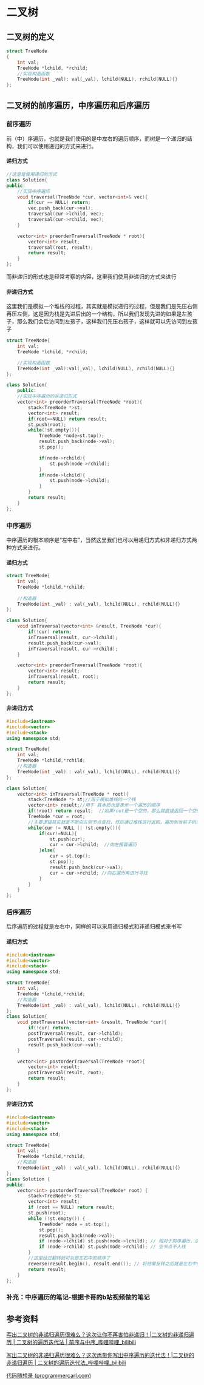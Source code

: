 # 二叉树

## 二叉树的定义

```cpp
struct TreeNode
{
    int val;
    TreeNode *lchild, *rchild;
    //实现构造函数
    TreeNode(int _val): val(_val), lchild(NULL), rchild(NULL){}
};
```

## 二叉树的前序遍历，中序遍历和后序遍历

### 前序遍历

前（中）序遍历，也就是我们使用的是中左右的遍历顺序，而树是一个递归的结构，我们可以使用递归的方式来进行。

#### 递归方式

```cpp
//这里是使用递归的方式
class Solution{
public:
    //实现中序遍历
    void traversal(TreeNode *cur, vector<int>& vec){
        if(cur == NULL) return;
        vec.push_back(cur->val);
        traversal(cur->lchild, vec);
        traversal(cur->rchild, vec);
    }

    vector<int> preorderTraversal(TreeNode * root){
        vector<int> result;
        traversal(root, result);
        return result;
    }
};
```

而非递归的形式也是经常考察的内容，这里我们使用非递归的方式来进行

#### 非递归方式

这里我们是模拟一个堆栈的过程，其实就是模拟递归的过程，但是我们是先压右侧再压左侧，这是因为栈是先进后出的一个结构，所以我们发现先进的如果是左孩子，那么我们会后访问到左孩子，这样我们先压右孩子，这样就可以先访问到左孩子

```cpp
struct TreeNode{
    int val;
    TreeNode *lchild, *rchild;

    //实现构造函数
    TreeNode(int _val):val(_val), lchild(NULL), rchild(NULL){}
};

class Solution{
    public:
    //实现中序遍历的非递归形式
    vector<int> preorderTraversal(TreeNode *root){
        stack<TreeNode *>st;
        vector<int> result;
        if(root==NULL) return result;
        st.push(root);
        while(!st.empty()){
            TreeNode *node=st.top();
            result.push_back(node->val);
            st.pop();

            if(node->rchild){
                st.push(node->rchild);
            }
            if(node->lchild){
                st.push(node->lchild);
            }
        }
        return result;
    }
};
```

### 中序遍历

中序遍历的根本顺序是“左中右”，当然这里我们也可以用递归方式和非递归方式两种方式来进行。

#### 递归方式

```cpp
struct TreeNode{
    int val;
    TreeNode *lchild,*rchild;
  
    //构造器
    TreeNode(int _val) : val(_val), lchild(NULL), rchild(NULL){}
};

class Solution{
    void inTraversal(vector<int> &result, TreeNode *cur){
        if(!cur) return;
        inTraversal(result, cur->lchild);
        result.push_back(cur->val);
        inTraversal(result, cur->rchild);
    }

    vector<int> preorderTraversal(TreeNode *root){
        vector<int> result;
        inTraversal(result, root);
        return result;
    }
};
```

#### 非递归方式

```cpp
#include<iostream>
#include<vector>
#include<stack>
using namespace std;

struct TreeNode{
    int val;
    TreeNode *lchild,*rchild;
    //构造器
    TreeNode(int _val) : val(_val), lchild(NULL), rchild(NULL){}
};

class Solution{
    vector<int> inTraversal(TreeNode * root){
        stack<TreeNode *> st;//用于模拟堆栈的一个栈
        vector<int> result;//用于 其本质也是表示一个遍历的顺序
        if(!root) return result;  //如果root是一个空的，那么就直接返回一个空的vector
        TreeNode *cur = root;
        //主要逻辑其实就是不断向左侧节点查找，然后通过堆栈进行返回，遍历到当前子树的最左侧的时候，弹出顶部节点，并且开始查询顶部节点右孩子
        while(cur != NULL || !st.empty()){
            if(cur!=NULL){
                st.push(cur);
                cur = cur->lchild;  //向左接着遍历
            }else{
                cur = st.top();
                st.pop();
                result.push_back(cur->val);
                cur = cur->rchild; //向右遍历再进行寻找
            }
        }
    }
};
```


### 后序遍历

后序遍历的过程就是左右中，同样的可以采用递归模式和非递归模式来书写

#### 递归方式

```cpp
#include<iostream>
#include<vector>
#include<stack>
using namespace std;

struct TreeNode{
    int val;
    TreeNode *lchild,*rchild;
    //构造器
    TreeNode(int _val) : val(_val), lchild(NULL), rchild(NULL){}
};
class Solution{
    void postTraversal(vector<int> &result, TreeNode *cur){
        if(!cur) return;
        postTraversal(result, cur->lchild);
        postTraversal(result, cur->rchild);
        result.push_back(cur->val);
    }

    vector<int> postorderTraversal(TreeNode *root){
        vector<int> result;
        postTraversal(result, root);
        return result;
    }
};
```


#### 非递归方式

```cpp
#include<iostream>
#include<vector>
#include<stack>
using namespace std;

struct TreeNode{
    int val;
    TreeNode *lchild,*rchild;
    //构造器
    TreeNode(int _val) : val(_val), lchild(NULL), rchild(NULL){}
};
class Solution {
public:
    vector<int> postorderTraversal(TreeNode* root) {
        stack<TreeNode*> st;
        vector<int> result;
        if (root == NULL) return result;
        st.push(root);
        while (!st.empty()) {
            TreeNode* node = st.top();
            st.pop();
            result.push_back(node->val);
            if (node->lchild) st.push(node->lchild); // 相对于前序遍历，这更改一下入栈顺序 （空节点不入栈）
            if (node->rchild) st.push(node->rchild); // 空节点不入栈
        }
        //这里经过翻转就可以是左右中的顺序了
        reverse(result.begin(), result.end()); // 将结果反转之后就是左右中的顺序了
        return result;
    }
};
```


### **补充：中序遍历的笔记-根据卡哥的b站视频做的笔记**



## 参考资料

[写出二叉树的非递归遍历很难么？这次让你不再害怕非递归！|二叉树的非递归遍历 | 二叉树的遍历迭代法 | 前序与中序_哔哩哔哩_bilibili](https://www.bilibili.com/video/BV15f4y1W7i2/?spm_id_from=333.337.search-card.all.click&vd_source=b7e534bd93c0324ad6556e779ede5f5e)

[写出二叉树的非递归遍历很难么？这次再带你写出中序遍历的迭代法！|二叉树的非递归遍历 | 二叉树的遍历迭代法_哔哩哔哩_bilibili](https://www.bilibili.com/video/BV1Zf4y1a77g/?spm_id_from=pageDriver&vd_source=b7e534bd93c0324ad6556e779ede5f5e)

[代码随想录 (programmercarl.com)](https://www.programmercarl.com/%E4%BA%8C%E5%8F%89%E6%A0%91%E7%9A%84%E8%BF%AD%E4%BB%A3%E9%81%8D%E5%8E%86.html#%E5%90%8E%E5%BA%8F%E9%81%8D%E5%8E%86-%E8%BF%AD%E4%BB%A3%E6%B3%95)
